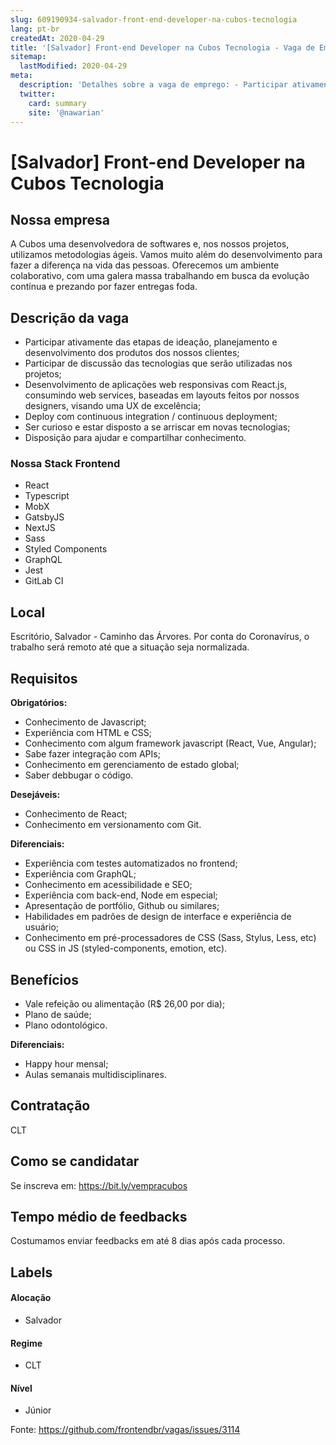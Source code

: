 ```yaml
---
slug: 609190934-salvador-front-end-developer-na-cubos-tecnologia
lang: pt-br
createdAt: 2020-04-29
title: '[Salvador] Front-end Developer na Cubos Tecnologia - Vaga de Emprego'
sitemap:
  lastModified: 2020-04-29
meta:
  description: 'Detalhes sobre a vaga de emprego: - Participar ativamente das etapas de ideação, planejamento e desenvolvimento dos produtos dos nossos clientes; - Participar de discussão das tecnologias que serão utilizadas nos projetos; - Desenvolvimento de aplicações web responsivas com React.js, consumindo web services, baseadas em layouts feitos por nossos designers, visando uma UX de excelência; - Deploy com continuous integration / continuous deployment; - Ser curioso e estar disposto a se arriscar em novas tecnologias; - Disposição para ajudar e compartilhar conhecimento.'
  twitter:
    card: summary
    site: '@nawarian'
---
```


# [Salvador] Front-end Developer na Cubos Tecnologia

<!-- 
==================================================
POR FAVOR, SÓ POSTE SE A VAGA FOR PARA FRONT-END!

Não faça distinção de gênero no título da vaga.

Use: "Front-End Developer" ao invés de 
"Desenvolvedor Front-End" \o/

Exemplo: `[São Paulo] Front-End Developer na NOME DA EMPRESA`
==================================================
-->

## Nossa empresa

A Cubos uma desenvolvedora de softwares e, nos nossos projetos, utilizamos metodologias ágeis. Vamos muito além do desenvolvimento para fazer a diferença na vida das pessoas. Oferecemos um ambiente colaborativo, com uma galera massa trabalhando em busca da evolução contínua e prezando por fazer entregas foda.

## Descrição da vaga

- Participar ativamente das etapas de ideação, planejamento e desenvolvimento dos produtos dos nossos clientes;
- Participar de discussão das tecnologias que serão utilizadas nos projetos;
- Desenvolvimento de aplicações web responsivas com React.js, consumindo web services, baseadas em layouts feitos por nossos designers, visando uma UX de excelência;
- Deploy com continuous integration / continuous deployment;
- Ser curioso e estar disposto a se arriscar em novas tecnologias;
- Disposição para ajudar e compartilhar conhecimento.

### Nossa Stack Frontend 

- React
- Typescript
- MobX
- GatsbyJS
- NextJS
- Sass
- Styled Components
- GraphQL
- Jest
- GitLab CI

## Local

Escritório, Salvador - Caminho das Árvores. Por conta do Coronavírus, o trabalho será remoto até que a situação seja normalizada.

## Requisitos

**Obrigatórios:**

- Conhecimento de Javascript;
- Experiência com HTML e CSS;
- Conhecimento com algum framework javascript (React, Vue, Angular);
- Sabe fazer integração com APIs;
- Conhecimento em gerenciamento de estado global;
- Saber debbugar o código.

**Desejáveis:**

- Conhecimento de React;
- Conhecimento em versionamento com Git.

**Diferenciais:**

- Experiência com testes automatizados no frontend;
- Experiência com GraphQL;
- Conhecimento em acessibilidade e SEO;
- Experiência com back-end, Node em especial;
- Apresentação de portfólio, Github ou similares;
- Habilidades em padrões de design de interface e experiência de usuário;
- Conhecimento em pré-processadores de CSS (Sass, Stylus, Less, etc) ou CSS in JS (styled-components, emotion, etc).

## Benefícios

- Vale refeição ou alimentação (R$ 26,00 por dia);
- Plano de saúde;
- Plano odontológico.


**Diferenciais:**

- Happy hour mensal;﻿
- Aulas semanais multidisciplinares.

## Contratação

CLT

## Como se candidatar

Se inscreva em: https://bit.ly/vempracubos

## Tempo médio de feedbacks

Costumamos enviar feedbacks em até 8 dias após cada processo.

## Labels

#### Alocação
- Salvador

#### Regime
- CLT

#### Nível
- Júnior





Fonte: https://github.com/frontendbr/vagas/issues/3114
